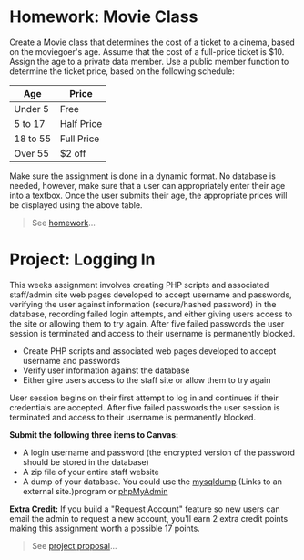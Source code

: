 # Homework: Movie Class

Create a Movie class that determines the cost of a ticket to a cinema, based on the moviegoer's age. Assume that the cost of a full-price ticket is $10. Assign the age to a private data member. Use a public member function to determine the ticket price, based on the following schedule:

| Age | Price |
| --- | --- |
| Under 5 | Free |
| 5 to 17 | Half Price |
| 18 to 55 | Full Price |
| Over 55 | $2 off |

Make sure the assignment is done in a dynamic format.  No database is needed, however, make sure that a user can appropriately enter their age into a textbox.  Once the user submits their age, the appropriate prices will be displayed using the above table.

> See [homework](https://git.vdm.dev/champlain/WEBD-325-45/src/branch/master/week-03/homework)...

# Project: Logging In

This weeks assignment involves creating PHP scripts and associated staff/admin site web pages developed to accept username and passwords, verifying the user against information (secure/hashed password) in the database, recording failed login attempts, and either giving users access to the site or allowing them to try again.  After five failed passwords the user session is terminated and access to their username is permanently blocked.

- Create PHP scripts and associated web pages developed to accept username and passwords
- Verify user information against the database
- Either give users access to the staff site or allow them to try again

User session begins on their first attempt to log in and continues if their credentials are accepted. After five failed passwords the user session is terminated and access to their username is permanently blocked.

**Submit the following three items to Canvas:**

- A login username and password (the encrypted version of the password should be stored in the database)
- A zip file of your entire staff website
- A dump of your database.  You could use the [mysqldump](https://dev.mysql.com/doc/refman/8.0/en/mysqldump.html)  (Links to an external site.)program or [phpMyAdmin](https://fragments.turtlemeat.com/mysql-database-backup-restore-phpmyadmin.php)

**Extra Credit:** If you build a "Request Account" feature so new users can email the admin to request a new account, you'll earn 2 extra credit points making this assignment worth a possible 17 points.

> See [project proposal](https://git.vdm.dev/champlain/WEBD-325-45/src/branch/master/week-03/project)...

